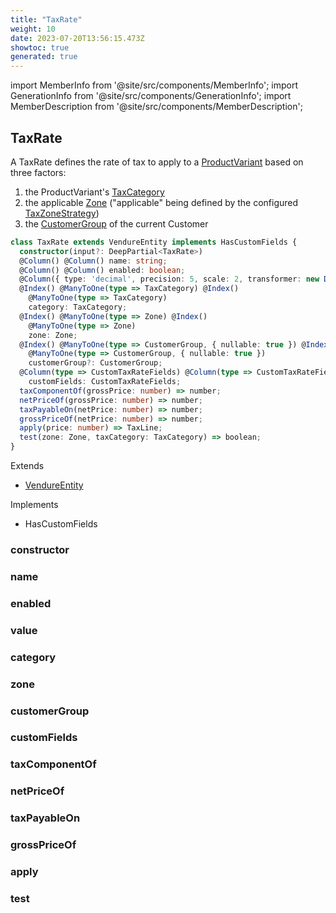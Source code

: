 ```yaml
---
title: "TaxRate"
weight: 10
date: 2023-07-20T13:56:15.473Z
showtoc: true
generated: true
---
```

<!-- This file was generated from the Vendure source. Do not modify. Instead, re-run the "docs:build" script -->
import MemberInfo from '@site/src/components/MemberInfo';
import GenerationInfo from '@site/src/components/GenerationInfo';
import MemberDescription from '@site/src/components/MemberDescription';


## TaxRate

<GenerationInfo sourceFile="packages/core/src/entity/tax-rate/tax-rate.entity.ts" sourceLine="25" packageName="@vendure/core" />

A TaxRate defines the rate of tax to apply to a <a href='/typescript-api/entities/product-variant#productvariant'>ProductVariant</a> based on three factors:

1. the ProductVariant's <a href='/typescript-api/entities/tax-category#taxcategory'>TaxCategory</a>
2. the applicable <a href='/typescript-api/entities/zone#zone'>Zone</a> ("applicable" being defined by the configured <a href='/typescript-api/tax/tax-zone-strategy#taxzonestrategy'>TaxZoneStrategy</a>)
3. the <a href='/typescript-api/entities/customer-group#customergroup'>CustomerGroup</a> of the current Customer

```ts title="Signature"
class TaxRate extends VendureEntity implements HasCustomFields {
  constructor(input?: DeepPartial<TaxRate>)
  @Column() @Column() name: string;
  @Column() @Column() enabled: boolean;
  @Column({ type: 'decimal', precision: 5, scale: 2, transformer: new DecimalTransformer() }) @Column({ type: 'decimal', precision: 5, scale: 2, transformer: new DecimalTransformer() }) value: number;
  @Index() @ManyToOne(type => TaxCategory) @Index()
    @ManyToOne(type => TaxCategory)
    category: TaxCategory;
  @Index() @ManyToOne(type => Zone) @Index()
    @ManyToOne(type => Zone)
    zone: Zone;
  @Index() @ManyToOne(type => CustomerGroup, { nullable: true }) @Index()
    @ManyToOne(type => CustomerGroup, { nullable: true })
    customerGroup?: CustomerGroup;
  @Column(type => CustomTaxRateFields) @Column(type => CustomTaxRateFields)
    customFields: CustomTaxRateFields;
  taxComponentOf(grossPrice: number) => number;
  netPriceOf(grossPrice: number) => number;
  taxPayableOn(netPrice: number) => number;
  grossPriceOf(netPrice: number) => number;
  apply(price: number) => TaxLine;
  test(zone: Zone, taxCategory: TaxCategory) => boolean;
}
```
Extends

 * <a href='/typescript-api/entities/vendure-entity#vendureentity'>VendureEntity</a>


Implements

 * HasCustomFields



### constructor

<MemberInfo kind="method" type="(input?: DeepPartial&#60;<a href='/typescript-api/entities/tax-rate#taxrate'>TaxRate</a>&#62;) => TaxRate"   />


### name

<MemberInfo kind="property" type="string"   />


### enabled

<MemberInfo kind="property" type="boolean"   />


### value

<MemberInfo kind="property" type="number"   />


### category

<MemberInfo kind="property" type="<a href='/typescript-api/entities/tax-category#taxcategory'>TaxCategory</a>"   />


### zone

<MemberInfo kind="property" type="<a href='/typescript-api/entities/zone#zone'>Zone</a>"   />


### customerGroup

<MemberInfo kind="property" type="<a href='/typescript-api/entities/customer-group#customergroup'>CustomerGroup</a>"   />


### customFields

<MemberInfo kind="property" type="CustomTaxRateFields"   />


### taxComponentOf

<MemberInfo kind="method" type="(grossPrice: number) => number"   />


### netPriceOf

<MemberInfo kind="method" type="(grossPrice: number) => number"   />


### taxPayableOn

<MemberInfo kind="method" type="(netPrice: number) => number"   />


### grossPriceOf

<MemberInfo kind="method" type="(netPrice: number) => number"   />


### apply

<MemberInfo kind="method" type="(price: number) => TaxLine"   />


### test

<MemberInfo kind="method" type="(zone: <a href='/typescript-api/entities/zone#zone'>Zone</a>, taxCategory: <a href='/typescript-api/entities/tax-category#taxcategory'>TaxCategory</a>) => boolean"   />


